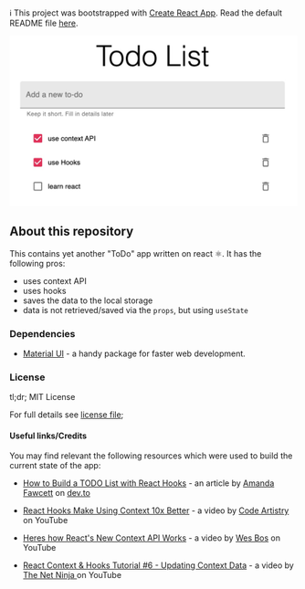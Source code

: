 ℹ️ This project was bootstrapped with [Create React App](https://github.com/facebook/create-react-app). Read the default README file [here](/docs/create-react-app.md).

![ToDo List app preview](/assets/preview.jpg)

## About this repository

This contains yet another "ToDo" app written on react ⚛.
It has the following pros:

- uses context API
- uses hooks
- saves the data to the local storage
- data is not retrieved/saved via the `props`, but using `useState`

### Dependencies

* [Material UI](https://material-ui.com/) - a handy package for faster web development.

### License

tl;dr; MIT License

For full details see [license file](LICENSE.MD);

#### Useful links/Credits

You may find relevant the following resources which were used to build the current
state of the app:

- [How to Build a TODO List with React Hooks](https://dev.to/educative/how-to-build-a-todo-list-with-react-hooks-42dc) - an article by [Amanda Fawcett](https://github.com/amandaeducative) on [dev.to](https://dev.to/)

- [React Hooks Make Using Context 10x Better](https://www.youtube.com/watch?v=cBM5xXyekmM) - a video by [Code Artistry](https://www.youtube.com/channel/UC-kHm7pG884IYQiYwqJWv9A) on YouTube

- [Heres how React's New Context API Works](https://www.youtube.com/watch?v=XLJN4JfniH4) - a video by [Wes Bos](https://github.com/wesbos) on YouTube

- [React Context & Hooks Tutorial #6 - Updating Context Data](https://www.youtube.com/watch?v=bJXAHHpyVes) - a video by [The Net Ninja
](https://www.youtube.com/channel/UCW5YeuERMmlnqo4oq8vwUpg) on YouTube
